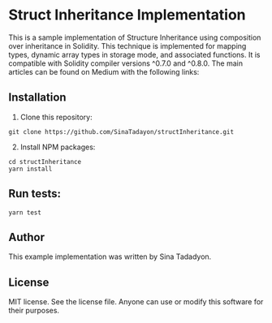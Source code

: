# Struct Inheritance Implementation
This is a sample implementation of Structure Inheritance using composition over inheritance in Solidity. 
This technique is implemented for mapping types, dynamic array types in storage mode, and associated functions. 
It is compatible with Solidity compiler versions ^0.7.0 and ^0.8.0.
The main articles can be found on Medium with the following links:


## Installation
1. Clone this repository:
```console
git clone https://github.com/SinaTadayon/structInheritance.git 
```

2. Install NPM packages:
```console
cd structInheritance
yarn install
``` 

## Run tests:
```console
yarn test
```


## Author

This example implementation was written by Sina Tadadyon.


## License

MIT license. See the license file.
Anyone can use or modify this software for their purposes.
